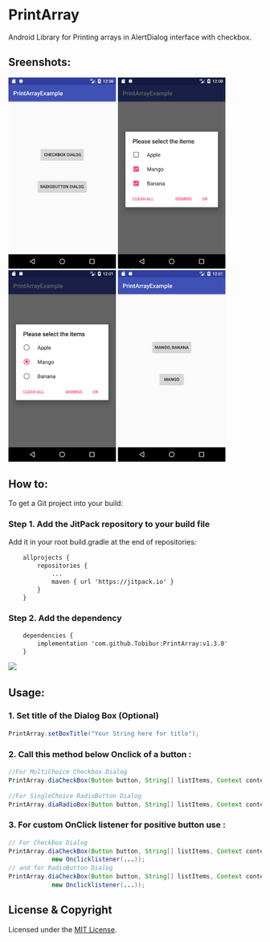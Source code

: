 # PrintArray
Android Library for Printing arrays in AlertDialog interface with checkbox.

## Sreenshots:

<img src="images/a.png" width="214"> <img src="images/b.png" width="214">
<img src="images/d.png" width="214"> <img src="images/e.png" width="214">

## How to:

To get a Git project into your build:

### Step 1. Add the JitPack repository to your build file
Add it in your root build.gradle at the end of repositories:
```Gradle
	allprojects {
		repositories {
			...
			maven { url 'https://jitpack.io' }
		}
	}
```  
  

### Step 2. Add the dependency
```Gradle
	dependencies {
		implementation 'com.github.Tobibur:PrintArray:v1.3.0'
	}
```
[![](https://jitpack.io/v/Tobibur/PrintArray.svg)](https://jitpack.io/#Tobibur/PrintArray)

## Usage:

### 1. Set title of the Dialog Box (Optional)

```Java
PrintArray.setBoxTitle("Your String here for title");
```

### 2. Call this method below Onclick of a button :

```Java
//For MultiChoice Checkbox Dialog
PrintArray.diaCheckBox(Button button, String[] listItems, Context context);
```

```Java
//For SingleChoice RadioButton Dialog
PrintArray.diaRadioBox(Button button, String[] listItems, Context context);
```
### 3. For custom OnClick listener for positive button use :
```Java
// For Checkbox Dialog
PrintArray.diaCheckBox(Button button, String[] listItems, Context context,
			new Onclicklistener(...));
// and for RadioButton Dialog
PrintArray.diaCheckBox(Button button, String[] listItems, Context context,
			new Onclicklistener(...));
```

## License & Copyright

Licensed under the [MIT License](LICENSE).

